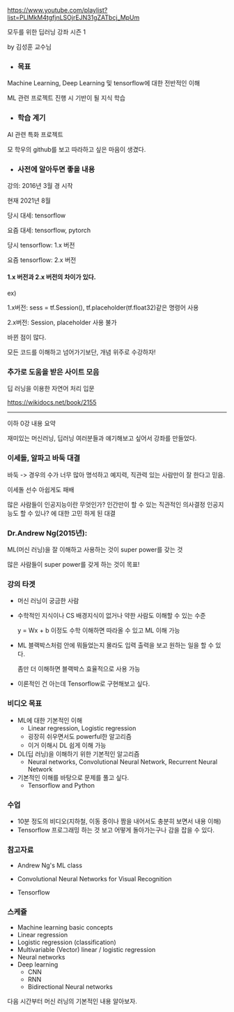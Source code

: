 https://www.youtube.com/playlist?list=PLlMkM4tgfjnLSOjrEJN31gZATbcj_MpUm



모두를 위한 딥러닝 강좌 시즌 1 

by 김성훈 교수님





- ### 목표

Machine Learning, Deep Learning 및 tensorflow에 대한 전반적인 이해

ML 관련 프로젝트 진행 시 기반이 될 지식 학습





- ### 학습 계기

AI 관련 특화 프로젝트

모 학우의 github를 보고 따라하고 싶은 마음이 생겼다.





- ### 사전에 알아두면 좋을 내용

강의: 2016년 3월 경 시작

현재 2021년 8월

당시 대세: tensorflow

요즘 대세: tensorflow, pytorch



당시 tensorflow: 1.x 버전

요즘 tensorflow: 2.x 버전



#### 1.x 버전과 2.x 버전의 차이가 있다.

ex) 

1.x버전: sess = tf.Session(), tf.placeholder(tf.float32)같은 명령어 사용

2.x버전: Session, placeholder 사용 불가



바뀐 점이 많다.

모든 코드를 이해하고 넘어가기보단, 개념 위주로 수강하자!





### 추가로 도움을 받은 사이트 모음

딥 러닝을 이용한 자연어 처리 입문

https://wikidocs.net/book/2155





-----

이하 0강 내용 요약



재미있는 머신러닝, 딥러닝 여러분들과 얘기해보고 싶어서 강좌를 만들었다.





### 이세돌, 알파고 바둑 대결

바둑 -> 경우의 수가 너무 많아 명석하고 예지력, 직관력 있는 사람만이 잘 한다고 믿음.

이세돌 선수 아쉽게도 패배

많은 사람들이 인공지능이란 무엇인가? 인간만이 할 수 있는 직관적인 의사결정 인공지능도 할 수 있나? 에 대한 고민 하게 된 대결





### Dr.Andrew Ng(2015년): 

ML(머신 러닝)을 잘 이해하고 사용하는 것이 super power를 갖는 것

많은 사람들이 super power를 갖게 하는 것이 목표!





### 강의 타겟

- 머신 러닝이 궁금한 사람

- 수학적인 지식이나 CS 배경지식이 없거나 약한 사람도 이해할 수 있는 수준

  y = Wx + b 이정도 수학 이해하면 따라올 수 있고 ML 이해 가능

- ML 블랙박스처럼 안에 뭐들었는지 몰라도 입력 출력을 보고 원하는 일을 할 수 있다.

  좀만 더 이해하면 블랙박스 효율적으로 사용 가능

- 이론적인 건 아는데 Tensorflow로 구현해보고 싶다.





### 비디오 목표

- ML에 대한 기본적인 이해
  - Linear regression, Logistic regression
  - 굉장히 쉬우면서도 powerful한 알고리즘
  - 이거 이해시 DL 쉽게 이해 가능
- DL(딥 러닝)을 이해하기 위한 기본적인 알고리즘
  - Neural networks, Convolutional Neural Network, Recurrent Neural Network
- 기본적인 이해를 바탕으로 문제를 풀고 싶다.
  - Tensorflow and Python





### 수업

- 10분 정도의 비디오(지하철, 이동 중이나 짬을 내어서도 충분히 보면서 내용 이해)
- Tensorflow 프로그래밍 하는 것 보고 어떻게 돌아가는구나 감을 잡을 수 있다.





### 참고자료

- Andrew Ng's ML class

- Convolutional Neural Networks for Visual Recognition

- Tensorflow





### 스케쥴

- Machine learning basic concepts
- Linear regression
- Logistic regression (classification)
- Multivariable (Vector) linear / logistic regression
- Neural networks
- Deep learning
  - CNN
  - RNN
  - Bidirectional Neural networks





다음 시간부터 머신 러닝의 기본적인 내용 알아보자.

